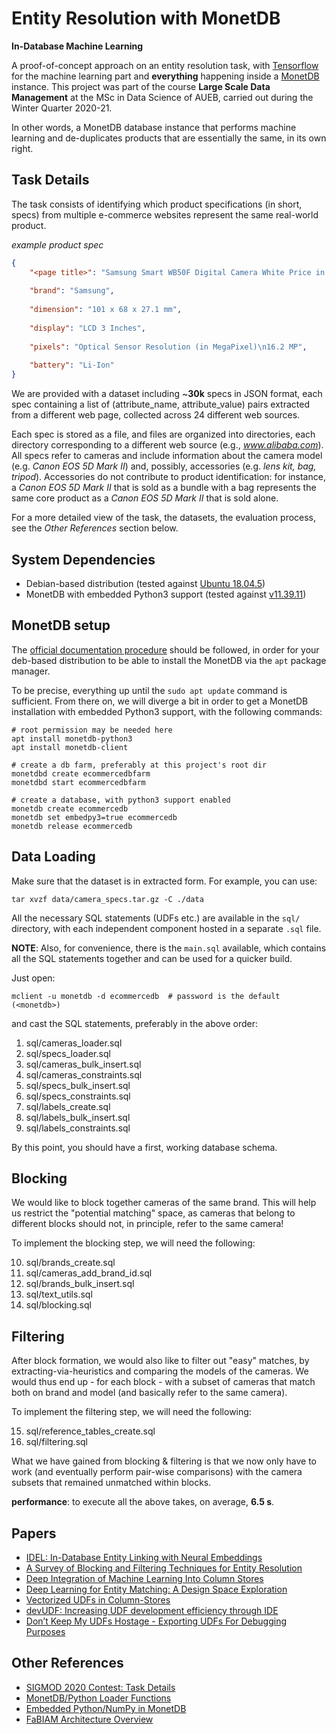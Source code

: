 # Entity Resolution with MonetDB
**In-Database Machine Learning**

A proof-of-concept approach on an entity resolution task, with [Tensorflow](https://github.com/tensorflow/tensorflow) 
for the machine learning part and **everything** happening inside a [MonetDB](https://www.monetdb.org/Home) instance. 
This project was part of the course **Large Scale Data Management** at the MSc in Data Science of AUEB, carried out 
during the Winter Quarter 2020-21.

In other words, a MonetDB database instance that performs machine learning and de-duplicates products that are 
essentially the same, in its own right.

## Task Details

The task consists of identifying which product specifications (in short, specs) from multiple e-commerce websites 
represent the same real-world product.

*example product spec*
```json
{
    "<page title>": "Samsung Smart WB50F Digital Camera White Price in India",
    
    "brand": "Samsung",
    
    "dimension": "101 x 68 x 27.1 mm",
    
    "display": "LCD 3 Inches",
    
    "pixels": "Optical Sensor Resolution (in MegaPixel)\n16.2 MP",
    
    "battery": "Li-Ion"
}
```

We are provided with a dataset including ~**30k** specs in JSON format, each spec containing a list of (attribute_name, 
attribute_value) pairs extracted from a different web page, collected across 24 different web sources.

Each spec is stored as a file, and files are organized into directories, each directory corresponding to a different
web source (e.g., *www.alibaba.com*).
All specs refer to cameras and include information about the camera model (e.g. *Canon EOS 5D Mark II*) and, possibly, 
accessories (e.g. *lens kit, bag, tripod*). Accessories do not contribute to product identification: for instance, a 
*Canon EOS 5D Mark II* that is sold as a bundle with a bag represents the same core product as a *Canon EOS 5D Mark II* 
that is sold alone.

For a more detailed view of the task, the datasets, the evaluation process, see the *Other References* section below.

## System Dependencies

- Debian-based distribution (tested against [Ubuntu 18.04.5](https://releases.ubuntu.com/18.04/))
- MonetDB with embedded Python3 support (tested against [v11.39.11](https://www.monetdb.org/Downloads/ReleaseNotes))

## MonetDB setup

The [official documentation procedure](https://www.monetdb.org/downloads/deb/) should be followed, in order 
for your deb-based distribution to be able to install the MonetDB via the ``apt`` package manager.

To be precise, everything up until the ``sudo apt update`` command is sufficient. From there on, we will diverge a bit in order 
to get a MonetDB installation with embedded Python3 support, with the
following commands:  

```shell
# root permission may be needed here 
apt install monetdb-python3
apt install monetdb-client

# create a db farm, preferably at this project's root dir
monetdbd create ecommercedbfarm
monetdbd start ecommercedbfarm

# create a database, with python3 support enabled
monetdb create ecommercedb
monetdb set embedpy3=true ecommercedb
monetdb release ecommercedb
```

## Data Loading

Make sure that the dataset is in extracted form. For example, you can use:

```shell
tar xvzf data/camera_specs.tar.gz -C ./data
```

All the necessary SQL statements (UDFs etc.) are available in the ``sql/`` directory, with each independent component 
hosted in a separate ``.sql`` file.

**NOTE**: Also, for convenience, there is the ``main.sql`` available, which contains all the SQL statements together 
and can be used for a quicker build.

Just open:

```shell
mclient -u monetdb -d ecommercedb  # password is the default (<monetdb>)
```
and cast the SQL statements, preferably in the above order:

1. sql/cameras_loader.sql
2. sql/specs_loader.sql
3. sql/cameras_bulk_insert.sql
4. sql/cameras_constraints.sql
5. sql/specs_bulk_insert.sql
6. sql/specs_constraints.sql
7. sql/labels_create.sql
8. sql/labels_bulk_insert.sql
9. sql/labels_constraints.sql
   
By this point, you should have a first, working database schema. 

## Blocking

We would like to block together cameras of the same brand. This will help us restrict the 
"potential matching" space, as cameras that belong to different blocks should not, in principle, refer to the same 
camera! 

To implement the blocking step, we will need the following:

10. sql/brands_create.sql
11. sql/cameras_add_brand_id.sql
12. sql/brands_bulk_insert.sql
13. sql/text_utils.sql
14. sql/blocking.sql

## Filtering

After block formation, we would also like to filter out "easy" matches, by extracting-via-heuristics and comparing the 
models of the cameras. We would thus end up - for each block - with a subset of cameras that 
match both on brand and model (and basically refer to the same camera).

To implement the filtering step, we will need the following:

15. sql/reference_tables_create.sql
16. sql/filtering.sql

What we have gained from blocking & filtering is that we now only have to work (and eventually perform pair-wise 
comparisons) with the camera subsets that remained unmatched within blocks.

**performance**: to execute all the above takes, on average, **6.5 s**. 

## Papers

- [IDEL: In-Database Entity Linking with Neural Embeddings](https://arxiv.org/abs/1803.04884)
- [A Survey of Blocking and Filtering Techniques for Entity Resolution](https://arxiv.org/pdf/1905.06167.pdf)
- [Deep Integration of Machine Learning Into Column Stores](https://pdet.github.io/assets/papers/deep_learning_column_store.pdf)
- [Deep Learning for Entity Matching: A Design Space Exploration](http://pages.cs.wisc.edu/~anhai/papers1/deepmatcher-sigmod18.pdf)
- [Vectorized UDFs in Column-Stores](https://mytherin.github.io/papers/2016-vectorizedudfs.pdf)
- [devUDF: Increasing UDF development efficiency through IDE](https://openproceedings.org/2019/conf/edbt/EDBT19_paper_242.pdf)
- [Don’t Keep My UDFs Hostage - Exporting UDFs For
Debugging Purposes](http://sbbd.org.br/2018/wp-content/uploads/sites/3/2018/02/p246-251.pdf)

## Other References

- [SIGMOD 2020 Contest: Task Details](http://www.inf.uniroma3.it/db/sigmod2020contest/task.html)
- [MonetDB/Python Loader Functions](https://www.monetdb.org/blog/monetdbpython-loader-functions)  
- [Embedded Python/NumPy in MonetDB](https://www.monetdb.org/blog/embedded-pythonnumpy-monetdb)
- [FaBIAM Architecture Overview](https://fashionbrain-project.eu/showcase/MonetDB/output1.html)
